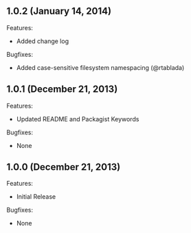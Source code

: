## 1.0.2 (January 14, 2014)

Features:

  - Added change log

Bugfixes:

  - Added case-sensitive filesystem namespacing (@rtablada)

## 1.0.1 (December 21, 2013)

Features:

  - Updated README and Packagist Keywords

Bugfixes:

  - None

## 1.0.0 (December 21, 2013)

Features:

  - Initial Release

Bugfixes:

  - None